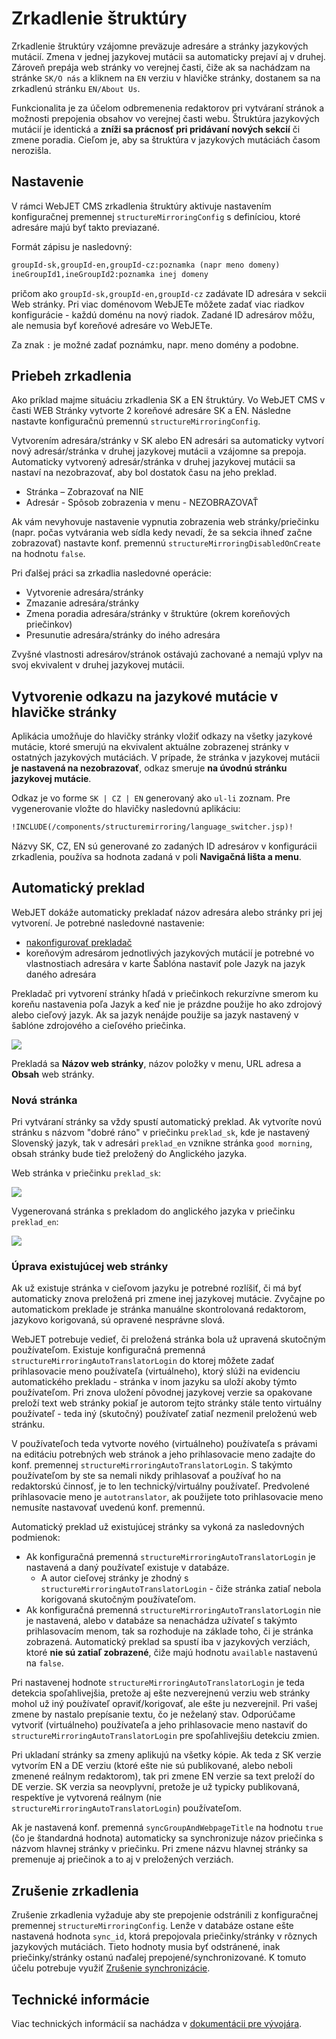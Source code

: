 # Zrkadlenie štruktúry

Zrkadlenie štruktúry vzájomne preväzuje adresáre a stránky jazykových mutácií. Zmena v jednej jazykovej mutácii sa automaticky prejaví aj v druhej. Zároveň prepája web stránky vo verejnej časti, čiže ak sa nachádzam na stránke ```SK/O nás``` a kliknem na ```EN``` verziu v hlavičke stránky, dostanem sa na zrkadlenú stránku ```EN/About Us```.

Funkcionalita je za účelom odbremenenia redaktorov pri vytváraní stránok a možnosti prepojenia obsahov vo verejnej časti webu. Štruktúra jazykových mutácií je identická a **zníži sa  prácnosť pri pridávaní nových sekcií** či zmene poradia. Cieľom je, aby sa štruktúra v jazykových mutáciách časom nerozišla.

## Nastavenie

V rámci WebJET CMS zrkadlenia štruktúry aktivuje nastavením konfiguračnej premennej ```structureMirroringConfig``` s definíciou, ktoré adresáre majú byť takto previazané.

Formát zápisu je nasledovný:

```txt
groupId-sk,groupId-en,groupId-cz:poznamka (napr meno domeny)
ineGroupId1,ineGroupId2:poznamka inej domeny
```

pričom ako ```groupId-sk,groupId-en,groupId-cz``` zadávate ID adresára v sekcii Web stránky. Pri viac doménovom WebJETe môžete zadať viac riadkov konfigurácie - každú doménu na nový riadok. Zadané ID adresárov môžu, ale nemusia byť koreňové adresáre vo WebJETe.

Za znak ```:``` je možné zadať poznámku, napr. meno domény a podobne.

## Priebeh zrkadlenia

Ako príklad majme situáciu zrkadlenia SK a EN štruktúry. Vo WebJET CMS v časti WEB Stránky vytvorte 2 koreňové adresáre SK a EN. Následne nastavte konfiguračnú premennú ```structureMirroringConfig```.

Vytvorením adresára/stránky v SK alebo EN adresári sa automaticky vytvorí nový adresár/stránka v druhej jazykovej mutácii a vzájomne sa prepoja. Automaticky vytvorený adresár/stránka v druhej jazykovej mutácii sa nastaví na nezobrazovať, aby bol dostatok času na jeho preklad.

- Stránka – Zobrazovať na NIE
- Adresár - Spôsob zobrazenia v menu - NEZOBRAZOVAŤ

Ak vám nevyhovuje nastavenie vypnutia zobrazenia web stránky/priečinku (napr. počas vytvárania web sídla kedy nevadí, že sa sekcia ihneď začne zobrazovať) nastavte konf. premennú `structureMirroringDisabledOnCreate` na hodnotu `false`.

Pri ďalšej práci sa zrkadlia nasledovné operácie:

- Vytvorenie adresára/stránky
- Zmazanie adresára/stránky
- Zmena poradia adresára/stránky v štruktúre (okrem koreňových priečinkov)
- Presunutie adresára/stránky do iného adresára

Zvyšné vlastnosti adresárov/stránok ostávajú zachované a nemajú vplyv na svoj ekvivalent v druhej jazykovej mutácii.

## Vytvorenie odkazu na jazykové mutácie v hlavičke stránky

Aplikácia umožňuje do hlavičky stránky vložiť odkazy na všetky jazykové mutácie, ktoré smerujú na ekvivalent aktuálne zobrazenej stránky v ostatných jazykových mutáciách. V prípade, že stránka v jazykovej mutácii **je nastavená na nezobrazovať**, odkaz smeruje **na úvodnú stránku jazykovej mutácie**.

Odkaz je vo forme ```SK | CZ | EN``` generovaný ako ```ul-li``` zoznam. Pre vygenerovanie vložte do hlavičky nasledovnú aplikáciu:

```html
!INCLUDE(/components/structuremirroring/language_switcher.jsp)!
```

Názvy SK, CZ, EN sú generované zo zadaných ID adresárov v konfigurácii zrkadlenia, používa sa hodnota zadaná v poli **Navigačná lišta a menu**.

## Automatický preklad

WebJET dokáže automaticky prekladať názov adresára alebo stránky pri jej vytvorení. Je potrebné nasledovné nastavenie:

- [nakonfigurovať prekladač](../../../admin/setup/translation.md)
- koreňovým adresárom jednotlivých jazykových mutácií je potrebné vo vlastnostiach adresára v karte Šablóna nastaviť pole Jazyk na jazyk daného adresára

Prekladač pri vytvorení stránky hľadá v priečinkoch rekurzívne smerom ku koreňu nastavenia poľa Jazyk a keď nie je prázdne použije ho ako zdrojový alebo cieľový jazyk. Ak sa jazyk nenájde použije sa jazyk nastavený v šablóne zdrojového a cieľového priečinka.

![](./language.png)

Prekladá sa **Názov web stránky**, názov položky v menu, URL adresa a **Obsah** web stránky.

### Nová stránka

Pri vytváraní stránky sa vždy spustí automatický preklad. Ak vytvoríte novú stránku s názvom "dobré ráno" v priečinku `preklad_sk`, kde je nastavený Slovenský jazyk, tak v adresári `preklad_en` vznikne stránka `good morning`, obsah stránky bude tiež preložený do Anglického jazyka.

Web stránka v priečinku `preklad_sk`:

![](./doc-sk.png)

Vygenerovaná stránka s prekladom do anglického jazyka v priečinku `preklad_en`:

![](./doc-en.png)

### Úprava existujúcej web stránky

Ak už existuje stránka v cieľovom jazyku je potrebné rozlíšiť, či má byť automaticky znova preložená pri zmene inej jazykovej mutácie. Zvyčajne po automatickom preklade je stránka manuálne skontrolovaná redaktorom, jazykovo korigovaná, sú opravené nesprávne slová.

WebJET potrebuje vedieť, či preložená stránka bola už upravená skutočným používateľom. Existuje konfiguračná premenná `structureMirroringAutoTranslatorLogin` do ktorej môžete zadať prihlasovacie meno používateľa (virtuálneho), ktorý slúži na evidenciu automatického prekladu - stránka v inom jazyku sa uloží akoby týmto používateľom. Pri znova uložení pôvodnej jazykovej verzie sa opakovane preloží text web stránky pokiaľ je autorom tejto stránky stále tento virtuálny používateľ - teda iný (skutočný) používateľ zatiaľ nezmenil preloženú web stránku.

V používateľoch teda vytvorte nového (virtuálneho) používateľa s právami na editáciu potrebných web stránok a jeho prihlasovacie meno zadajte do konf. premennej `structureMirroringAutoTranslatorLogin`. S takýmto používateľom by ste sa nemali nikdy prihlasovať a používať ho na redaktorskú činnosť, je to len technický/virtuálny používateľ. Predvolené prihlasovacie meno je `autotranslator`, ak použijete toto prihlasovacie meno nemusíte nastavovať uvedenú konf. premennú.

Automatický preklad už existujúcej stránky sa vykoná za nasledovných podmienok:

- Ak konfiguračná premenná `structureMirroringAutoTranslatorLogin` je nastavená a daný používateľ existuje v databáze.
  - A autor cieľovej stránky je zhodný s `structureMirroringAutoTranslatorLogin` - čiže stránka zatiaľ nebola korigovaná skutočným používateľom.
- Ak konfiguračná premenná `structureMirroringAutoTranslatorLogin` nie je nastavená, alebo v databáze sa nenachádza užívateľ s takýmto prihlasovacím menom, tak sa rozhoduje na základe toho, či je stránka zobrazená. Automatický preklad sa spustí iba v jazykových verziách, ktoré **nie sú zatiaľ zobrazené**, čiže majú hodnotu `available` nastavenú na `false`.

Pri nastavenej hodnote `structureMirroringAutoTranslatorLogin` je teda detekcia spoľahlivejšia, pretože aj ešte nezverejnenú verziu web stránky mohol už iný používateľ opraviť/korigovať, ale ešte ju nezverejnil. Pri vašej zmene by nastalo prepísanie textu, čo je neželaný stav. Odporúčame vytvoriť (virtuálneho) používateľa a jeho prihlasovacie meno nastaviť do `structureMirroringAutoTranslatorLogin` pre spoľahlivejšiu detekciu zmien.

Pri ukladaní stránky sa zmeny aplikujú na všetky kópie. Ak teda z SK verzie vytvorím EN a DE verziu (ktoré ešte nie sú publikované, alebo neboli zmenené reálnym redaktorom), tak pri zmene EN verzie sa text preloží do DE verzie. SK verzia sa neovplyvní, pretože je už typicky publikovaná, respektíve je vytvorená reálnym (nie `structureMirroringAutoTranslatorLogin`) používateľom.

Ak je nastavená konf. premenná `syncGroupAndWebpageTitle` na hodnotu `true` (čo je štandardná hodnota) automaticky sa synchronizuje názov priečinka s názvom hlavnej stránky v priečinku. Pri zmene názvu hlavnej stránky sa premenuje aj priečinok a to aj v preložených verziách.

## Zrušenie zrkadlenia

Zrušenie zrkadlenia vyžaduje aby ste prepojenie odstránili z konfiguračnej premennej ```structureMirroringConfig```. Lenže v databáze ostane ešte nastavená hodnota `sync_id`, ktorá prepojovala priečinky/stránky v rôznych jazykových mutáciách. Tieto hodnoty musia byť odstránené, inak priečinky/stránky ostanú naďalej prepojené/synchronizované. K tomuto účelu potrebuje využiť [Zrušenie synchronizácie](../clone-structure/README.md#zrušenie-synchronizácie).

## Technické informácie

Viac technických informácií sa nachádza v [dokumentácii pre vývojára](../../../developer/apps/docmirroring.md).